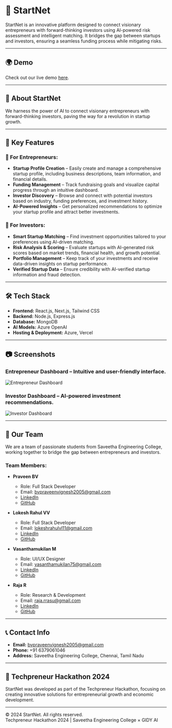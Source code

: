 # 🚀 StartNet  

StartNet is an innovative platform designed to connect visionary entrepreneurs with forward-thinking investors using AI-powered risk assessment and intelligent matching. It bridges the gap between startups and investors, ensuring a seamless funding process while mitigating risks.

---

## 🌍 Demo  

Check out our live demo [here](https://startnet-ebh4dphzgxcsakhk.southindia-01.azurewebsites.net/).

---

## 📌 About StartNet  

We harness the power of AI to connect visionary entrepreneurs with forward-thinking investors, paving the way for a revolution in startup growth.

---

## 🔑 Key Features  

### 🚀 For Entrepreneurs:  
- **Startup Profile Creation** – Easily create and manage a comprehensive startup profile, including business descriptions, team information, and financial details.  
- **Funding Management** – Track fundraising goals and visualize capital progress through an intuitive dashboard.  
- **Investor Discovery** – Browse and connect with potential investors based on industry, funding preferences, and investment history.  
- **AI-Powered Insights** – Get personalized recommendations to optimize your startup profile and attract better investments.  

### 💼 For Investors:  
- **Smart Startup Matching** – Find investment opportunities tailored to your preferences using AI-driven matching.  
- **Risk Analysis & Scoring** – Evaluate startups with AI-generated risk scores based on market trends, financial health, and growth potential.  
- **Portfolio Management** – Keep track of your investments and receive data-driven insights on startup performance.  
- **Verified Startup Data** – Ensure credibility with AI-verified startup information and fraud detection.  

---

## 🛠️ Tech Stack  

- **Frontend:** React.js, Next.js, Tailwind CSS  
- **Backend:** Node.js, Express.js  
- **Database:** MongoDB  
- **AI Models:** Azure OpenAI  
- **Hosting & Deployment:** Azure, Vercel  

---

## 📷 Screenshots  

### Entrepreneur Dashboard – Intuitive and user-friendly interface.
![Entrepreneur Dashboard](https://github.com/user-attachments/assets/210b9770-43ba-4e65-8842-cc2f37e88f35)
  
### Investor Dashboard – AI-powered investment recommendations.
![Investor Dashboard](https://github.com/user-attachments/assets/52ce05aa-2059-4004-90c3-8db580c89231) 

---

## 👥 Our Team  

We are a team of passionate students from Saveetha Engineering College, working together to bridge the gap between entrepreneurs and investors.

### Team Members:
- **Praveen BV**  
  - Role: Full Stack Developer  
  - Email: bvpraveenvignesh2005@gmail.com  
  - [LinkedIn](https://www.linkedin.com/in/praveen-bv-918830250/)  
  - [GitHub](https://github.com/Praveen22042005)  

- **Lokesh Rahul VV**  
  - Role: Full Stack Developer  
  - Email: lokeshrahulvl11@gmail.com  
  - [LinkedIn](https://www.linkedin.com/in/lokesh-rahul-066ab7277/)  
  - [GitHub](https://github.com/lokeshrahulv)  

- **Vasanthamukilan M**  
  - Role: UI/UX Designer  
  - Email: vasanthamukilan75@gmail.com  
  - [LinkedIn](https://www.linkedin.com/in/vasanthamukilan-m-11644b279/)  
  - [GitHub](https://github.com/Vasanthamukilan)  

- **Raja R**  
  - Role: Research & Development  
  - Email: raja.rrasu@gmail.com  
  - [LinkedIn](https://www.linkedin.com/in/raja-r-819299323/)  
  - [GitHub](https://github.com/Raja8334)  

---

## 📞 Contact Info  

- **Email:** bvpraveenvignesh2005@gmail.com  
- **Phone:** +91 6379061046  
- **Address:** Saveetha Engineering College, Chennai, Tamil Nadu  

---

## 🚀 Techpreneur Hackathon 2024  

StartNet was developed as part of the Techpreneur Hackathon, focusing on creating innovative solutions for entrepreneurial growth and economic development.

---

© 2024 StartNet. All rights reserved.  
Techpreneur Hackathon 2024 | Saveetha Engineering College × GIDY AI
